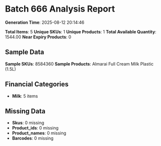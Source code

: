 # Batch 666 Analysis Report

**Generation Time**: 2025-08-12 20:14:46

**Total Items**: 5
**Unique SKUs**: 1
**Unique Products**: 1
**Total Available Quantity**: 1544.00
**Near Expiry Products**: 0

## Sample Data
**Sample SKUs**: 8584360
**Sample Products**: Almarai Full Cream Milk Plastic (1.5L)

## Financial Categories
- **Milk**: 5 items

## Missing Data
- **Skus**: 0 missing
- **Product_ids**: 0 missing
- **Product_names**: 0 missing
- **Barcodes**: 0 missing
